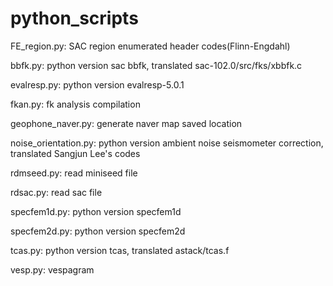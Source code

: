 # python_scripts
FE_region.py: SAC region enumerated header codes(Flinn-Engdahl)

bbfk.py: python version sac bbfk, translated sac-102.0/src/fks/xbbfk.c

evalresp.py: python version evalresp-5.0.1

fkan.py: fk analysis compilation

geophone_naver.py: generate naver map saved location

noise_orientation.py: python version ambient noise seismometer correction, translated Sangjun Lee's codes

rdmseed.py: read miniseed file

rdsac.py: read sac file

specfem1d.py: python version specfem1d

specfem2d.py: python version specfem2d

tcas.py: python version tcas, translated astack/tcas.f

vesp.py: vespagram
